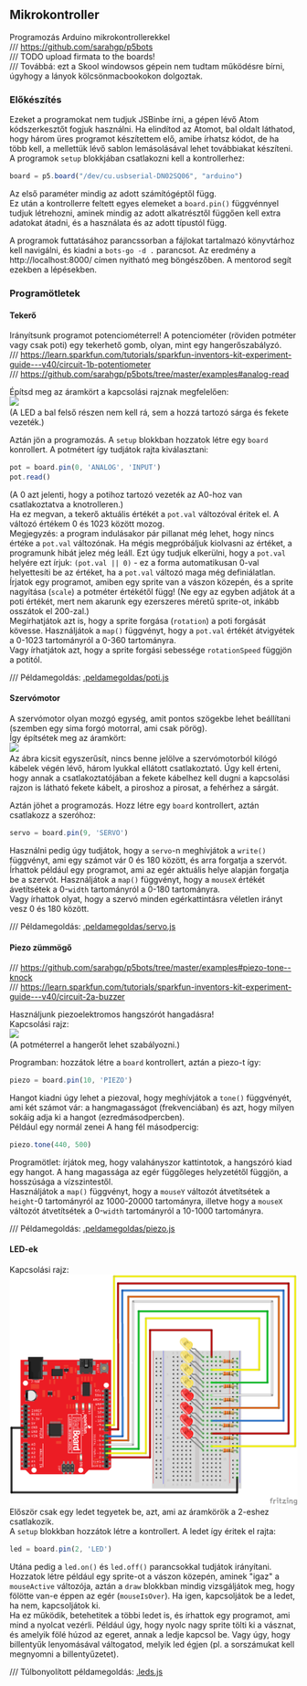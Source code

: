 ## Mikrokontroller

Programozás Arduino mikrokontrollerekkel  
/// https://github.com/sarahgp/p5bots  
/// TODO upload firmata to the boards!  
/// Továbbá: ezt a Skool windowsos gépein nem tudtam működésre bírni, úgyhogy a lányok kölcsönmacbookokon dolgoztak.  


### Előkészítés

Ezeket a programokat nem tudjuk JSBinbe írni, a gépen lévő Atom kódszerkesztőt fogjuk használni. Ha elindítod az Atomot, bal oldalt láthatod, hogy három üres programot készítettem elő, amibe írhatsz kódot, de ha több kell, a mellettük lévő sablon lemásolásával lehet továbbiakat készíteni.  
A programok `setup` blokkjában csatlakozni kell a kontrollerhez:  
```javascript
board = p5.board("/dev/cu.usbserial-DN02SQ06", "arduino")
```
Az első paraméter mindig az adott számítógéptől függ.  
Ez után a kontrollerre feltett egyes elemeket a `board.pin()` függvénnyel tudjuk létrehozni, aminek mindig az adott alkatrésztől függően kell extra adatokat átadni, és a használata és az adott típustól függ.  

A programok futtatásához parancssorban a fájlokat tartalmazó könyvtárhoz kell navigálni, és kiadni a `bots-go -d .` parancsot. Az eredmény a http://localhost:8000/ címen nyitható meg böngészőben. A mentorod segít ezekben a lépésekben.   

### Programötletek

#### Tekerő

Irányítsunk programot potenciométerrel! A potenciométer (röviden potméter vagy csak poti) egy tekerhető gomb, olyan, mint egy hangerőszabályzó.  
/// https://learn.sparkfun.com/tutorials/sparkfun-inventors-kit-experiment-guide---v40/circuit-1b-potentiometer  
/// https://github.com/sarahgp/p5bots/tree/master/examples#analog-read  

Építsd meg az áramkört a kapcsolási rajznak megfelelően:  
![](poti.png)  
(A LED a bal felső részen nem kell rá, sem a hozzá tartozó sárga és fekete vezeték.)  

Aztán jön a programozás. A `setup` blokkban hozzatok létre egy `board` konrollert. A potmétert így tudjátok rajta kiválasztani:  
```javascript
pot = board.pin(0, 'ANALOG', 'INPUT')
pot.read()
```
(A 0 azt jelenti, hogy a potihoz tartozó vezeték az A0-hoz van csatlakoztatva a knotrolleren.)  
Ha ez megvan, a tekerő aktuális értékét a `pot.val` változóval éritek el. A változó értékem 0 és 1023 között mozog.  
Megjegyzés: a program indulásakor pár pillanat még lehet, hogy nincs értéke a `pot.val` változónak. Ha mégis megpróbáljuk kiolvasni az értéket, a programunk hibát jelez még leáll. Ezt úgy tudjuk elkerülni, hogy a `pot.val` helyére ezt írjuk: `(pot.val || 0)` - ez a forma automatikusan 0-val helyettesíti be az értéket, ha a `pot.val` változó maga még definiálatlan.  
Írjatok egy programot, amiben egy sprite van a vászon közepén, és a sprite nagyítása (`scale`) a potméter értékétől függ! (Ne egy az egyben adjátok át a poti értékét, mert nem akarunk egy ezerszeres méretű sprite-ot, inkább osszátok el 200-zal.)  
Megírhatjátok azt is, hogy a sprite forgása (`rotation`) a poti forgását kövesse. Használjátok a `map()` függvényt, hogy a `pot.val` értékét átvigyétek a 0-1023 tartományról a 0-360 tartományra.  
Vagy írhatjátok azt, hogy a sprite forgási sebessége `rotationSpeed` függjön a potitól.  

/// Példamegoldás: [.peldamegoldas/poti.js](.peldamegoldas/poti.js)  

#### Szervómotor

A szervómotor olyan mozgó egység, amit pontos szögekbe lehet beállítani (szemben egy sima forgó motorral, ami csak pörög).  
Így építsétek meg az áramkört:  
![](servo.png)  
Az ábra kicsit egyszerűsít, nincs benne jelölve a szervómotorból kilógó kábelek végén lévő, három lyukkal ellátott csatlakoztató. Úgy kell érteni, hogy annak a csatlakoztatójában a fekete kábelhez kell dugni a kapcsolási rajzon is látható fekete kábelt, a piroshoz a pirosat, a fehérhez a sárgát.  

Aztán jöhet a programozás. Hozz létre egy `board` kontrollert, aztán csatlakozz a szeróhoz:  
```javascript
servo = board.pin(9, 'SERVO')
```
Használni pedig úgy tudjátok, hogy a `servo`-n meghívjátok a `write()` függvényt, ami egy számot vár 0 és 180 között, és arra forgatja a szervót.  
Írhattok például egy programot, ami az egér aktuális helye alapján forgatja be a szervót. Használjátok a `map()` függvényt, hogy a `mouseX` értékét ávetítsétek a 0-`width` tartományról a 0-180 tartományra.  
Vagy írhattok olyat, hogy a szervó minden egérkattintásra véletlen irányt vesz 0 és 180 között.  


/// Példamegoldás: [.peldamegoldas/servo.js](.peldamegoldas/servo.js)  

#### Piezo zümmögő
/// https://github.com/sarahgp/p5bots/tree/master/examples#piezo-tone--knock  
/// https://learn.sparkfun.com/tutorials/sparkfun-inventors-kit-experiment-guide---v40/circuit-2a-buzzer

Használjunk piezoelektromos hangszórót hangadásra!  
Kapcsolási rajz:  
![](piezo.jpg)  
(A potméterrel a hangerőt lehet szabályozni.)  

Programban: hozzátok létre a `board` kontrollert, aztán a piezo-t így:
```javascript
piezo = board.pin(10, 'PIEZO')
```  
Hangot kiadni úgy lehet a piezoval, hogy meghívjátok a `tone()` függvényét, ami két számot vár: a hangmagasságot (frekvenciában) és azt, hogy milyen sokáig adja ki a hangot (ezredmásodpercben).  
Például egy normál zenei A hang fél másodpercig:  
```javascript
piezo.tone(440, 500)
``` 

Programötlet: írjátok meg, hogy valahányszor kattintotok, a hangszóró kiad egy hangot. A hang magassága az egér függőleges helyzetétől függjön, a hosszúsága a vízszintestől.  
Használjátok a `map()` függvényt, hogy a `mouseY` változót átvetítsétek a `height`-0 tartományról az 1000-20000 tartományra, illetve hogy a `mouseX` változót átvetítsétek a 0-`width` tartományról a 10-1000 tartományra.  

/// Példamegoldás: [.peldamegoldas/piezo.js](.peldamegoldas/piezo.js)  

#### LED-ek

Kapcsolási rajz:  
![](kapcsolasi-rajzok/leds.png)  
Először csak egy ledet tegyetek be, azt, ami az áramkörök a 2-eshez csatlakozik.  
A `setup` blokkban hozzátok létre a kontrollert. A ledet így éritek el rajta:  
```javascript
led = board.pin(2, 'LED')
```
Utána pedig a `led.on()` és `led.off()` parancsokkal tudjátok irányítani.  
Hozzatok létre például egy sprite-ot a vászon közepén, aminek "igaz" a `mouseActive` változója, aztán a `draw` blokkban mindig vizsgáljátok meg, hogy fölötte van-e éppen az egér (`mouseIsOver`). Ha igen, kapcsoljátok be a ledet, ha nem, kapcsoljátok ki.  
Ha ez működik, betehetitek a többi ledet is, és írhattok egy programot, ami mind a nyolcat vezérli. Például úgy, hogy nyolc nagy sprite tölti ki a vásznat, és amelyik fölé húzod az egeret, annak a ledje kapcsol be. Vagy úgy, hogy billentyűk lenyomásával váltogatod, melyik led égjen (pl. a sorszámukat kell megnyomni a billentyűzetet).  

/// Túlbonyolított példamegoldás: [.leds.js](.peldamegoldas/leds.js)  
